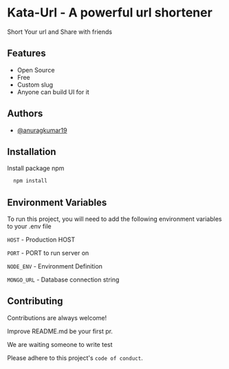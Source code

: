 
# Kata-Url - A powerful url shortener

Short Your url and Share with friends




## Features

- Open Source
- Free
- Custom slug
- Anyone can build UI for it

  
## Authors

- [@anuragkumar19](https://www.github.com/anuragkumar19)

  
## Installation 

Install package npm

```bash 
  npm install
```
    
## Environment Variables

To run this project, you will need to add the following environment variables to your .env file

`HOST` - Production HOST

`PORT` - PORT to run server on

`NODE_ENV` - Environment Definition

`MONGO_URL` - Database connection string

  
## Contributing

Contributions are always welcome!

Improve README.md be your first pr.

We are waiting someone to write test

Please adhere to this project's `code of conduct`.

  